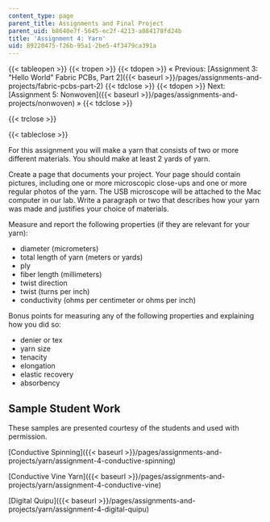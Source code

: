 ```yaml
---
content_type: page
parent_title: Assignments and Final Project
parent_uid: b8640e7f-5645-ec2f-4213-a084178fd24b
title: 'Assignment 4: Yarn'
uid: 89220475-f26b-95a1-2be5-4f3479ca391a
---
```


{{< tableopen >}}
{{< tropen >}}
{{< tdopen >}}
« Previous: [Assignment 3: "Hello World" Fabric PCBs, Part 2]({{< baseurl >}}/pages/assignments-and-projects/fabric-pcbs-part-2)
{{< tdclose >}}
{{< tdopen >}}
Next: [Assignment 5: Nonwoven]({{< baseurl >}}/pages/assignments-and-projects/nonwoven) »
{{< tdclose >}}

{{< trclose >}}

{{< tableclose >}}

For this assignment you will make a yarn that consists of two or more different materials. You should make at least 2 yards of yarn.

Create a page that documents your project. Your page should contain pictures, including one or more microscopic close-ups and one or more regular photos of the yarn. The USB microscope will be attached to the Mac computer in our lab. Write a paragraph or two that describes how your yarn was made and justifies your choice of materials.

Measure and report the following properties (if they are relevant for your yarn):

*   diameter (micrometers)
*   total length of yarn (meters or yards)
*   ply
*   fiber length (millimeters)
*   twist direction
*   twist (turns per inch)
*   conductivity (ohms per centimeter or ohms per inch)

Bonus points for measuring any of the following properties and explaining how you did so:

*   denier or tex
*   yarn size
*   tenacity
*   elongation
*   elastic recovery
*   absorbency

Sample Student Work
-------------------

These samples are presented courtesy of the students and used with permission.

[Conductive Spinning]({{< baseurl >}}/pages/assignments-and-projects/yarn/assignment-4-conductive-spinning)

[Conductive Vine Yarn]({{< baseurl >}}/pages/assignments-and-projects/yarn/assignment-4-conductive-vine)

[Digital Quipu]({{< baseurl >}}/pages/assignments-and-projects/yarn/assignment-4-digital-quipu)